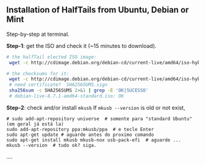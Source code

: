 
## Installation of HalfTails from Ubuntu, Debian or Mint

Step-by-step at terminal.

**Step-1**: get the ISO and check it (~15 minutes to download).

```sh
# the halfTail elected ISO image:
 wget -c http://cdimage.debian.org/debian-cd/current-live/amd64/iso-hybrid/debian-live-8.7.1-amd64-gnome-desktop.iso

# the checksums for it:
 wget -c http://cdimage.debian.org/debian-cd/current-live/amd64/iso-hybrid/SHA256SUMS
 # need certificate?  SHA256SUMS.sign
 sha256sum -c SHA256SUMS 2>&1 | grep -E 'OK|SUCESSO' 
 # debian-live-8.7.1-amd64-standard.iso: OK
```

**Step-2**: check and/or install `mkusb`
If `mkusb --version`  is old or not exist,  

```
# sudo add-apt-repository universe  # somente para "standard Ubuntu" (em geral já está la)
sudo add-apt-repository ppa:mkusb/ppa  # e tecle Enter
sudo apt-get update # aguarde antes do proximo comando
sudo apt-get install mkusb mkusb-nox usb-pack-efi  # aguarde ... 
mkusb --version  # tudo ok? siga.
```

....
